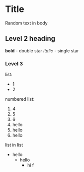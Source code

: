 # Title

Random text in body

## Level 2 heading

**bold**  - double star
*italic* - single star

### Level 3

list:
- 1
- 2


numbered list:

1. 4
2. 5
3. 6
1. hello
1. hello
1. hello

list in list
- hello
  - hello
    - hi
    f
